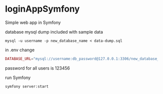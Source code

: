# loginAppSymfony
Simple web app in Symfony

database mysql dump included with sample data

```console
mysql -u username -p new_database_name < data-dump.sql
```

in .env change

```php
DATABASE_URL="mysql://username:db_password@127.0.0.1:3306/new_database_name?charset=utf8mb4"
```

password for all users is 123456



run Symfony

```console
symfony server:start
```
